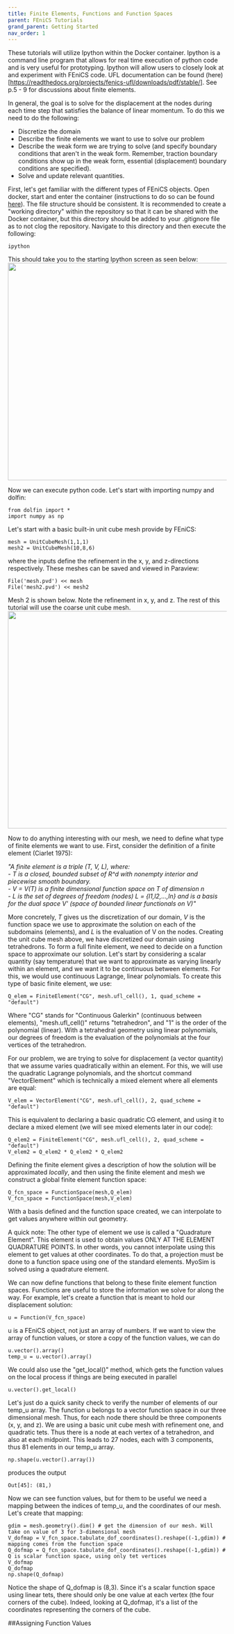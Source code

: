 ```yaml
---
title: Finite Elements, Functions and Function Spaces
parent: FEniCS Tutorials
grand_parent: Getting Started
nav_order: 1
---
```


These tutorials will utilize Ipython within the Docker container. Ipython is a command line program that allows for real time execution of python code and is very useful for prototyping. Ipython will allow users to closely look at and experiment with FEniCS code. UFL documentation can be found (here)[https://readthedocs.org/projects/fenics-ufl/downloads/pdf/stable/]. See p.5 - 9 for discussions about finite elements.

In general, the goal is to solve for the displacement at the nodes during each time step that satisfies the balance of linear momentum. To do this we need to do the following:  

- Discretize the domain
- Describe the finite elements we want to use to solve our problem
- Describe the weak form we are trying to solve (and specify boundary conditions that aren't in the weak form. Remember, traction boundary conditions show up in the weak form, essential (displacement) boundary conditions are specified).
- Solve and update relevant quantities.

First, let's get familiar with the different types of FEniCS objects. Open docker, start and enter the container (instructions to do so can be found [here](../../installation/installation.md#enter-container-command-line)). The file structure should be consistent. It is recommended to create a "working directory" within the repository so that it can be shared with the Docker container, but this directory should be added to your .gitignore file as to not clog the repository. Navigate to this directory and then execute the following:  
```
ipython
```

This should take you to the starting Ipython screen as seen below:  
<img src="https://github.com/MMoTH/FEniCS-Myosim/blob/master/docs/pages/getting_started/fenics_intro_tutorials/tutorial1/ipython_start_screen.png?raw=true" width="800" height="500">

Now we can execute python code. Let's start with importing numpy and dolfin:
```
from dolfin import *
import numpy as np
```
Let's start with a basic built-in unit cube mesh provide by FEniCS:
```
mesh = UnitCubeMesh(1,1,1)
mesh2 = UnitCubeMesh(10,8,6)
```
where the inputs define the refinement in the x, y, and z-directions respectively. These meshes can be saved and viewed in Paraview:
```
File('mesh.pvd') << mesh
File('mesh2.pvd') << mesh2
```
Mesh 2 is shown below. Note the refinement in x, y, and z. The rest of this tutorial will use the coarse unit cube mesh.
<img src="https://github.com/MMoTH/FEniCS-Myosim/blob/master/docs/pages/getting_started/fenics_intro_tutorials/tutorial1/mesh2.png?raw=true" width="800" height="500">

Now to do anything interesting with our mesh, we need to define what type of finite elements we want to use. First, consider the definition of a finite element (Ciarlet 1975):  

*"A finite element is a triple (T, V, L), where:  
       - T is a closed, bounded subset of R^d with nonempty interior
         and piecewise smooth boundary.  
       - V = V(T) is a finite dimensional function space on T of dimension n  
       - L is the set of degrees of freedom (nodes) L = {l1,l2,...,ln} and
         is a basis for the dual space V' (space of bounded linear functionals
         on V)"*

More concretely, *T* gives us the discretization of our domain, *V* is the function space we use to approximate the solution on each of the subdomains (elements), and *L* is the evaluation of V on the nodes. Creating the unit cube mesh above, we have discretized our domain using tetrahedrons. To form a full finite element, we need to decide on a function space to approximate our solution. Let's start by considering a scalar quantity (say temperature) that we want to approximate as varying linearly within an element, and we want it to be continuous between elements. For this, we would use continuous Lagrange, linear polynomials. To create this type of basic finite element, we use:  
```
Q_elem = FiniteElement("CG", mesh.ufl_cell(), 1, quad_scheme = "default")
```

Where "CG" stands for "Continuous Galerkin" (continuous between elements), "mesh.ufl_cell()" returns "tetrahedron", and "1" is the order of the polynomial (linear). With a tetrahedral geometry using linear polynomials, our degrees of freedom is the evaluation of the polynomials at the four vertices of the tetrahedron.  

 For our problem, we are trying to solve for displacement (a vector quantity) that we assume varies quadratically within an element. For this, we will use the quadratic Lagrange polynomials, and the shortcut command "VectorElement" which is technically a mixed element where all elements are equal:

```
V_elem = VectorElement("CG", mesh.ufl_cell(), 2, quad_scheme = "default")
```

This is equivalent to declaring a basic quadratic CG element, and using it to declare a mixed element (we will see mixed elements later in our code):
```
Q_elem2 = FiniteElement("CG", mesh.ufl_cell(), 2, quad_scheme = "default")
V_elem2 = Q_elem2 * Q_elem2 * Q_elem2
```


Defining the finite element gives a description of how the solution will be approximated *locally*, and then using the finite element and mesh we construct a global finite element function space:

```
Q_fcn_space = FunctionSpace(mesh,Q_elem)
V_fcn_space = FunctionSpace(mesh,V_elem)
```

With a basis defined and the function space created, we can interpolate to get values anywhere within out geometry.

A quick note: The other type of element we use is called a "Quadrature Element". This element is used to obtain values ONLY AT THE ELEMENT QUADRATURE POINTS. In other words, you cannot interpolate using this element to get values at other coordinates. To do that, a projection must be done to a function space using one of the standard elements. MyoSim is solved using a quadrature element.

We can now define functions that belong to these finite element function spaces. Functions are useful to store the information we solve for along the way. For example, let's create a function that is meant to hold our displacement solution:  
```
u = Function(V_fcn_space)
```
u is a FEniCS object, not just an array of numbers. If we want to view the array of function values, or store a copy of the function values, we can do  
```
u.vector().array()
temp_u = u.vector().array()
```
We could also use the "get_local()" method, which gets the function values on the local process if things are being executed in parallel  
```
u.vector().get_local()
```
Let's just do a quick sanity check to verify the number of elements of our temp_u array. The function u belongs to a vector function space in our three dimensional mesh. Thus, for each node there should be three components (x, y, and z). We are using a basic unit cube mesh with refinement one, and quadratic tets. Thus there is a node at each vertex of a tetrahedron, and also at each midpoint. This leads to 27 nodes, each with 3 components, thus 81 elements in our temp_u array.
```
np.shape(u.vector().array())
```
produces the output  
```
Out[45]: (81,)
```
Now we can see function values, but for them to be useful we need a mapping between the indices of temp_u, and the coordinates of our mesh. Let's create that mapping:
```
gdim = mesh.geometry().dim() # get the dimension of our mesh. Will take on value of 3 for 3-dimensional mesh
V_dofmap = V_fcn_space.tabulate_dof_coordinates().reshape((-1,gdim)) # mapping comes from the function space
Q_dofmap = Q_fcn_space.tabulate_dof_coordinates().reshape((-1,gdim)) # Q is scalar function space, using only tet vertices
V_dofmap
Q_dofmap
np.shape(Q_dofmap)
```
Notice the shape of Q_dofmap is (8,3). Since it's a scalar function space using linear tets, there should only be one value at each vertex (the four corners of the cube). Indeed, looking at Q_dofmap, it's a list of the coordinates representing the corners of the cube.

##Assigning Function Values
